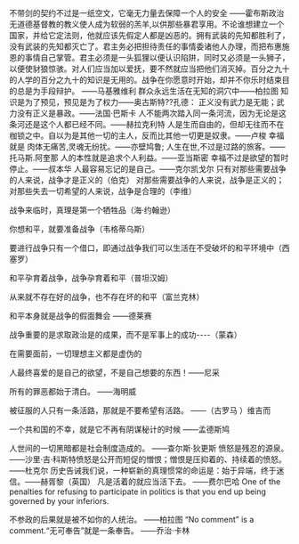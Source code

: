 不带剑的契约不过是一纸空文，它毫无力量去保障一个人的安全 ——霍布斯政治无道德基督教的教义使人成为软弱的羔羊,以供那些暴君享用。不论谁想建立一个国家，并给它定法则，他就应该先假定人都是凶恶的。拥有武装的先知都胜利了，没有武装的先知都灭亡了。君主务必把担待责任的事情委诸他人办理，而把布惠施恩的事情自己掌管。君主必须是一头狐狸以便认识陷阱，同时又必须是一头狮子，以便使豺狼惊骇。对人们应当加以爱抚，要不然就应当把他们消灭掉。百分之九十的人学的百分之九十的知识是无用的。战争在你愿意时开始，却并不你乐时结束目的总是为手段辩护。 ——马基雅维利 群众永远生活在无知的洞穴中——柏拉图 知识是为了预见，预见是为了权力——奥古斯特??孔德： 正义没有武力是无能；武力没有正义是暴政。——法国·巴斯卡 人不能两次踏入同一条河流，因为无论是这条河还是这个人都已经不同。——赫拉克利特 人是生而自由的，但却无往而不在枷锁之中。自以为是其他一切的主人，反而比其他一切更是奴隶。——卢梭 幸福就是 肉体无痛苦,灵魂无纷扰。——亦壁鸠鲁; 人生在世,不过是过路的旅客。——托马斯.阿奎那 人的本性就是追求个人利益。——亚当斯密 幸福不过是欲望的暂时停止。——叔本华 人最容易忘记的是自己。——克尔凯戈尔 只有对那些需要战争的人来说，战争才是正义的（伯克） 对那些需要战争的人来说，战争是正义的；对那些失去一切希望的人来说，战争是合理的（李维）</SPAN> </p> 战争来临时，真理是第一个牺牲品（海</SPAN>·约翰逊） </p>你想和平，就要准备战争（韦格蒂乌斯）</SPAN> </p>要进行战争只有一个借口，即通过战争我们可以生活在不受破坏的和平环境中（西塞罗）</SPAN> </p>和平孕育着战争，战争孕育着和平（普坦汉姆）</SPAN> </p>从来就不存在好的战争，也不存在坏的和平（富兰克林）</SPAN> </p>和平本身就是战争的假面舞会</SPAN> ——德莱赛 </p>战争重要的是求取政治是的成果，而不是军事上的成功</SPAN></SPAN>----</SPAN>（蒙森）</SPAN></SPAN> </p>在需要面前，一切理想主义都是虚伪的</SPAN> </p>人最终喜爱的是自己的欲望，不是自己想要的东西！</SPAN>——</SPAN>尼采</SPAN></SPAN> </p>所有的罪恶都始于清白。</SPAN> </SPAN> ——</SPAN></SPAN>海明威</SPAN></SPAN> </p>被征服的人只有一条活路，那就是不要希望有活路。</SPAN> </SPAN> ——</SPAN></SPAN>（古罗马</SPAN></SPAN> </SPAN>）维吉而</SPAN></SPAN> </p>一个共和国的不幸，就是它不再有阴谋秘计的时候</SPAN> </SPAN>——孟德斯</SPAN>鸠</SPAN></SPAN> </p>人世间的一切黑暗都是社会制度造成的。 ——查尔斯·狄更斯 愤怒是残忍的源泉。 ——沙里·吉·科斯特愤怒是公开而短促的憎恨；憎恨是压抑着的、持续着的愤怒。——杜克尔 历史告诫我们说，一种崭新的真理惯常的命运是：始于异端，终于迷信。——赫胥黎（英国） 凡是活着的就应当活下去。 ——费尔巴哈 One of the penalties for refusing to participate in politics is that you end up being governed by your inferiors.

不参政的后果就是被不如你的人统治。 ——柏拉图 “No comment” is a comment.“无可奉告”就是一条奉告。 ——乔治·卡林